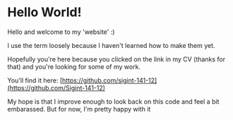 # Hello World!
Hello and welcome to my 'website' :)

I use the term loosely because I haven't learned how to make them yet.

Hopefully you're here because you clicked on the link in my CV (thanks for that) and you're looking for some of my work.

You'll find it here: [https://github.com/sigint-141-12](https://github.com/Sigint-141-12)

My hope is that I improve enough to look back on this code and feel a bit embarassed. But for now, I'm pretty happy with it
